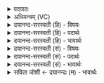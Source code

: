 <details><summary>पदपाठः</summary>

अ॒भि॒धा इत्य॑भि॒ऽधाः। अ॒सि॒। भुव॑नम्। अ॒सि॒। य॒न्ता। अ॒सि॒। ध॒र्त्ता। सः। त्वम्। अ॒ग्निम्। वै॒श्वा॒न॒र॒म्। सप्र॑थस॒मिति॒ सऽप्र॑थसम्। ग॒च्छ॒। स्वाहा॑कृत॒ इति॒ स्वाहा॑ऽकृतः। ३।
</details>

<details><summary>अधिमन्त्रम् (VC)</summary>

- अग्निर्देवता
- प्रजापतिर्ऋषिः
- भुरिगनुष्टुप्
- गान्धारः
</details>

<details><summary>दयानन्द-सरस्वती (हि) - विषयः</summary>

फिर विद्वान् कैसा हो, इस विषय को अगले मन्त्र में कहा है ॥
</details>

<details><summary>दयानन्द-सरस्वती (हि) - पदार्थः</summary>

पदार्थान्वयभाषाः -  हे विद्वन् ! जो तू (भुवनम्) जल के समान शीतल (असि) है (अभिधाः) कहनेवाला (असि) है वा (यन्ता) नियम करने हारा (असि) है (सः) वह (स्वाहाकृतः) सत्यक्रिया से सिद्ध हुआ (धर्त्ता) सब व्यवहारों का धारण करने हारा (त्वम्) तू (सप्रथसम्) विख्याति के साथ वर्त्तमान (वैश्वानरम्) समस्त पदार्थों में नायक (अग्निम्) अग्नि को (गच्छ) जान ॥३ ॥
</details>

<details><summary>दयानन्द-सरस्वती (हि) - भावार्थः</summary>

भावार्थभाषाः -  जैसे सब प्राणी और अप्राणियों के जीने का मूल कारण जल और अग्नि हैं, वैसे विद्वान् को सब लोग जानें ॥३ ॥
</details>

<details><summary>दयानन्द-सरस्वती (सं) - विषयः</summary>

पुनर्विद्वान् कीदृशो भवतीत्याह ॥
</details>

<details><summary>दयानन्द-सरस्वती (सं) - पदार्थः</summary>

पदार्थान्वयभाषाः -  हे विद्वन् ! यस्त्वं भुवनमिवास्यभिधा असि यन्तासि स स्वाहाकृतो धर्त्ता त्वं सप्रथसं वैश्वानरमग्निं गच्छ जानीहि ॥३ ॥
</details>

<details><summary>दयानन्द-सरस्वती (सं) - भावार्थः</summary>

भावार्थभाषाः -  यथा सर्वेषां प्राण्यप्राणिनां जीवनमूलं जलमग्निश्चास्ति तथा विद्वांसं सर्वे जानीयुः ॥३ ॥
</details>

<details><summary>सविता जोशी ← दयानन्दः (म) - भावार्थः</summary>

भावार्थभाषाः -  सर्व जड व चेतन यांच्या जीवनाचे मूळ कारण जल व अग्नी आहेत हे सर्व विद्वानांनी जाणावे.
</details>